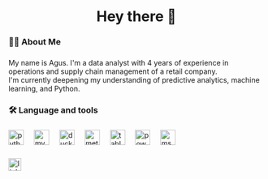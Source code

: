 <h1 align="center">Hey there 👋</h1>

###

<h3 align="left">👩‍💻  About Me</h3>

###

<p align="left">My name is Agus. I'm a data analyst with 4 years of experience in operations and supply chain management of a retail company.  <br>I'm currently deepening my understanding of predictive analytics, machine learning, and Python.</p>

###

<h3 align="left">🛠 Language and tools</h3>

###

<div align="left">
  <img src="https://cdn.jsdelivr.net/gh/devicons/devicon/icons/python/python-original.svg" height="30" alt="python logo"  />
  <img width="12" />
  <img src="https://cdn.jsdelivr.net/gh/devicons/devicon/icons/mysql/mysql-original.svg" height="30" alt="mysql logo"  />
  <img width="12" />
  <img src="https://images.seeklogo.com/logo-png/55/1/duckdb-icon-logo-png_seeklogo-554697.png" height="30" alt="duckdb logo"  />
  <img width="12" />
  <img src="https://seeklogo.com/images/M/metabase-logo-AC22E4DDE5-seeklogo.com.png" height="30" alt="metabase logo"  />
  <img width="12" />
  <img src="https://seeklogo.com/images/T/tableau-software-logo-F1CE2CA54A-seeklogo.com.png" height="30" alt="tableau logo"  />
  <img width="12" />
  <img src="https://seeklogo.com/images/P/power-bi-icon-logo-E1B451ED39-seeklogo.com.png" height="30" alt="power bi logo"  />
  <img width="12" />
  <img src="https://seeklogo.com/images/M/microsoft-excel-logo-F8C90B4427-seeklogo.com.png" height="30" alt="ms excel logo"  />
</div>

###


###


###

<div align="left">
  <a href="https://www.linkedin.com/in/moh-agus/" target="_blank">
    <img src="https://img.shields.io/static/v1?message=LinkedIn&logo=linkedin&label=&color=0077B5&logoColor=white&labelColor=&style=for-the-badge" height="25" alt="linkedin logo"  />
  </a>
</div>
